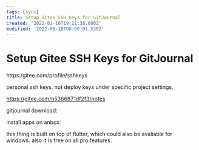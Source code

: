 ```yaml
---
tags: [sync]
title: Setup Gitee SSH Keys for GitJournal
created: '2022-01-10T19:21:38.000Z'
modified: '2022-08-18T08:08:01.530Z'
---
```


# Setup Gitee SSH Keys for GitJournal

https:/gitee.com/profile/sshkeys

personal ssh keys. not deploy keys under specific project settings.

https://gitee.com/n5366871df2f3/notes

gitjournal download:

install apps on anbox:

this thing is built on top of  flutter,  which  could also be  avaliable for windows. also it is free on all pro  features.
